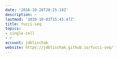 ```yaml
---
date: '2016-10-28T20:25:18Z'
description: ~
lastmod: '2020-10-03T15:45:47Z'
title: fucci-seq
topics:
- single-cell
- r
account: jdblischak
website: https://jdblischak.github.io/fucci-seq/
---
```


